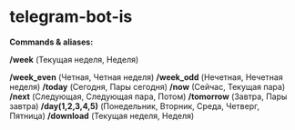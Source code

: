 # telegram-bot-is

**Commands & aliases:**

**/week** (Текущая неделя, Неделя)

**/week_even** (Четная, Четная неделя)
**/week_odd** (Нечетная, Нечетная неделя)
**/today** (Сегодня, Пары сегодня)
**/now** (Cейчас, Текущая пара)
**/next** (Следующая, Следующая пара, Потом)
**/tomorrow** (Завтра, Пары завтра)
**/day(1,2,3,4,5)** (Понедельник, Вторник, Среда, Четверг, Пятница)
**/download** (Текущая неделя, Неделя)